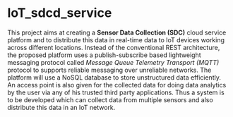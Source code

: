 # IoT_sdcd_service

This project aims at creating a **Sensor Data Collection (SDC)** cloud service platform and to distribute this data in real-time data to IoT devices working across different locations. Instead of the conventional REST architecture, the proposed platform uses a publish-subscribe based lightweight messaging protocol called *Message Queue Telemetry Transport (MQTT)* protocol to supports reliable messaging over unreliable networks. The platform will use a NoSQL database to store unstructured data efficiently. An access point is also given for the collected data for doing data analytics by the user via any of his trusted third party applications. Thus a system is to be developed which can collect data from multiple sensors and also distribute this data in an IoT network.
